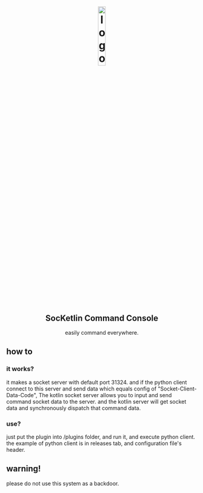 <h1 align="center">
<img src="" alt="logo" width="20%"/>
</h1>

<h2 align="center">SocKetlin Command Console</h2>
<p align="center">easily command everywhere.</p>

## how to
### it works?
<p>it makes a socket server with default port 31324. and if the python client connect to this server and send data which equals config of "Socket-Client-Data-Code", The kotlin socket server allows you to input and send command socket data to the server. and the kotlin server will get socket data and synchronously dispatch that command data.</p>

### use?
<p>just put the plugin into /plugins folder, and run it, and execute python client. the example of python client is in releases tab, and configuration file's header.</p>


## warning!
<p>please do not use this system as a backdoor.</p>
